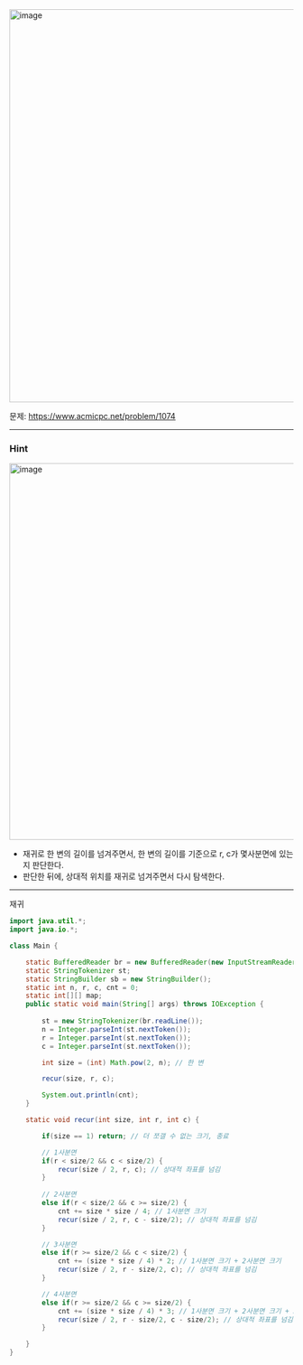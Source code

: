 <img width="1131" height="696" alt="image" src="https://github.com/user-attachments/assets/0f4423a9-a4c3-47ae-8ab2-3a4091a3c365" />

문제: https://www.acmicpc.net/problem/1074

---

### Hint

<img width="1157" height="667" alt="image" src="https://github.com/user-attachments/assets/f941d6b7-5176-48cb-89f1-94c83609fd75" />
 
- 재귀로 한 변의 길이를 넘겨주면서, 한 변의 길이를 기준으로 r, c가 몇사분면에 있는지 판단한다. 
- 판단한 뒤에, 상대적 위치를 재귀로 넘겨주면서 다시 탐색한다.

 
---

재귀

```java
import java.util.*;
import java.io.*;

class Main {

    static BufferedReader br = new BufferedReader(new InputStreamReader(System.in));
    static StringTokenizer st;
    static StringBuilder sb = new StringBuilder();
    static int n, r, c, cnt = 0;
    static int[][] map;
    public static void main(String[] args) throws IOException {
        
        st = new StringTokenizer(br.readLine());
        n = Integer.parseInt(st.nextToken());
        r = Integer.parseInt(st.nextToken());
        c = Integer.parseInt(st.nextToken());

        int size = (int) Math.pow(2, n); // 한 변

        recur(size, r, c);

        System.out.println(cnt);
    }    

    static void recur(int size, int r, int c) {

        if(size == 1) return; // 더 쪼갤 수 없는 크기, 종료

        // 1사분면
        if(r < size/2 && c < size/2) {
            recur(size / 2, r, c); // 상대적 좌표를 넘김
        }
        
        // 2사분면
        else if(r < size/2 && c >= size/2) {
            cnt += size * size / 4; // 1사분면 크기
            recur(size / 2, r, c - size/2); // 상대적 좌표를 넘김
        }

        // 3사분면
        else if(r >= size/2 && c < size/2) {
            cnt += (size * size / 4) * 2; // 1사분면 크기 + 2사분면 크기
            recur(size / 2, r - size/2, c); // 상대적 좌표를 넘김
        }

        // 4사분면
        else if(r >= size/2 && c >= size/2) {
            cnt += (size * size / 4) * 3; // 1사분면 크기 + 2사분면 크기 + 3사분면 크기
            recur(size / 2, r - size/2, c - size/2); // 상대적 좌표를 넘김
        }

    }
}


```